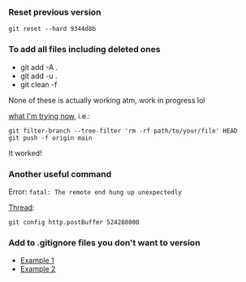 ### Reset previous version
```
git reset --hard 9344d8b
```

### To add all files including deleted ones
* git add -A . 
* git add -u .
* git clean -f

None of these is actually working atm, work in progress lol

[what I'm trying now](https://stackoverflow.com/questions/45342654/failing-to-push-to-github-this-exceeds-githubs-file-size-limit), i.e.:
```
git filter-branch --tree-filter 'rm -rf path/to/your/file' HEAD
git push -f origin main
```
It worked!

### Another useful command
Error: ```fatal: The remote end hung up unexpectedly```

[Thread](https://stackoverflow.com/questions/15240815/git-fatal-the-remote-end-hung-up-unexpectedly):
```
git config http.postBuffer 524288000
```

### Add to .gitignore files you don't want to version

* [Example 1](https://github.com/annacuomo/TenK10K_analyses_HPC/blob/main/.gitignore)
* [Example 2](https://github.com/annacuomo/CellRegMap_analyses/blob/main/.gitignore)
